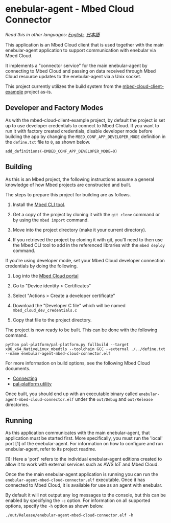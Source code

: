 # enebular-agent - Mbed Cloud Connector

*Read this in other languages: [English](README.md), [日本語](README.ja.md)*

This application is an Mbed Cloud client that is used together with the main enebular-agent application to support communication with enebular via Mbed Cloud.

It implements a "connector service" for the main enebular-agent by connecting to Mbed Cloud and passing on data received through Mbed Cloud resource updates to the enebular-agent via a Unix socket.

This project currently utilizes the build system from the [mbed-cloud-client-example](https://github.com/ARMmbed/mbed-cloud-client-example) project as-is.

## Developer and Factory Modes

As with the mbed-cloud-client-example project, by default the project is set up to use developer credentials to connect to Mbed Cloud. If you want to run it with factory created credentials, disable developer mode before building the app by changing the `MBED_CONF_APP_DEVELOPER_MODE` definition in the `define.txt` file to `0`, as shown below.

```
add_definitions(-DMBED_CONF_APP_DEVELOPER_MODE=0)
```

## Building

As this is an Mbed project, the following instructions assume a general knowledge of how Mbed projects are constructed and built.

The steps to prepare this project for building are as follows.

1. Install the [Mbed CLI tool](https://github.com/ARMmbed/mbed-cli#installing-mbed-cli).

2. Get a copy of the project by cloning it with the `git clone` command or by using the `mbed import` command.

3. Move into the project directory (make it your current directory).

4. If you retrieved the project by cloning it with git, you'll need to then use the Mbed CLI tool to add in the referenced libraries with the `mbed deploy` command.

If you're using developer mode, set your Mbed Cloud developer connection credentials by doing the following.

1. Log into the [Mbed Cloud portal](https://portal.mbedcloud.com/login)

2. Go to "Device identity > Certificates"

3. Select "Actions > Create a developer certificate"

4. Download the "Developer C file" which will be named `mbed_cloud_dev_credentials.c`

5. Copy that file to the project directory.

The project is now ready to be built. This can be done with the following command.

```
python pal-platform/pal-platform.py fullbuild --target x86_x64_NativeLinux_mbedtls --toolchain GCC --external ./../define.txt --name enebular-agent-mbed-cloud-connector.elf
```

For more information on build options, see the following Mbed Cloud documents.

- [Connecting](https://cloud.mbed.com/docs/current/connecting/connecting.html)
- [pal-platform utility](https://cloud.mbed.com/docs/current/porting/using-the-pal-platform-utility.html)

Once built, you should end up with an executable binary called `enebular-agent-mbed-cloud-connector.elf` under the `out/Debug` and `out/Release` directories.

## Running

As this application communicates with the main enebular-agent, that application must be started first. More specifically, you must run the 'local' port [1] of the enebular-agent. For information on how to configure and run enebular-agent, refer to its project readme.

[1]: Here a 'port' refers to the individual enebular-agent editions created to allow it to work with external services such as AWS IoT and Mbed Cloud.

Once the the main enebular-agent application is running you can run the `enebular-agent-mbed-cloud-connector.elf` executable. Once it has connected to Mbed Cloud, it is available for use as an agent with enebular.

By default it will not output any log messages to the console, but this can be enabled by specifying the `-c` option. For information on all supported options, specify the `-h` option as shown below.

```
./out/Release/enebular-agent-mbed-cloud-connector.elf -h
```
